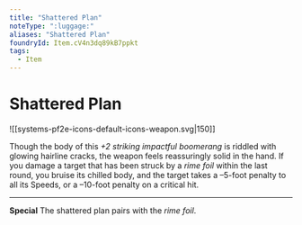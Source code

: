 ```yaml
---
title: "Shattered Plan"
noteType: ":luggage:"
aliases: "Shattered Plan"
foundryId: Item.cV4n3dq89kB7ppkt
tags:
  - Item
---
```


# Shattered Plan
![[systems-pf2e-icons-default-icons-weapon.svg|150]]

Though the body of this _+2 striking impactful boomerang_ is riddled with glowing hairline cracks, the weapon feels reassuringly solid in the hand. If you damage a target that has been struck by a _rime foil_ within the last round, you bruise its chilled body, and the target takes a –5-foot penalty to all its Speeds, or a –10-foot penalty on a critical hit.

* * *

**Special** The shattered plan pairs with the _rime foil_.
